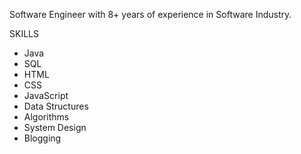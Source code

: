 Software Engineer with 8+ years of experience in Software Industry.<br />



SKILLS

<ul>
      			<li>Java</li>
			<li>SQL</li>
			<li>HTML</li>
			<li>CSS</li>
			<li>JavaScript</li>
			<li>Data Structures</li>
			<li>Algorithms</li>
			<li>System Design</li>
			<li>Blogging</li>
			
			
</ul>

